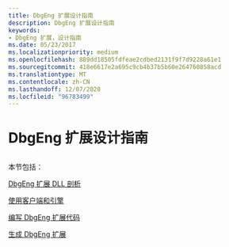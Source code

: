```yaml
---
title: DbgEng 扩展设计指南
description: DbgEng 扩展设计指南
keywords:
- DbgEng 扩展，设计指南
ms.date: 05/23/2017
ms.localizationpriority: medium
ms.openlocfilehash: 889dd18505fdfeae2cdbed2131f9f7d9228a61e1
ms.sourcegitcommit: 418e6617e2a695c9cb4b37b5b60e264760858acd
ms.translationtype: MT
ms.contentlocale: zh-CN
ms.lasthandoff: 12/07/2020
ms.locfileid: "96783499"
---
```

# <a name="dbgeng-extension-design-guide"></a>DbgEng 扩展设计指南


## <span id="ddk_dbgeng_extension_design_guide_dbx"></span><span id="DDK_DBGENG_EXTENSION_DESIGN_GUIDE_DBX"></span>


本节包括：

[DbgEng 扩展 DLL 剖析](anatomy-of-a-dbgeng-extension-dll.md)

[使用客户端和引擎](using-clients-and-the-engine.md)

[编写 DbgEng 扩展代码](writing-dbgeng-extension-code.md)

[生成 DbgEng 扩展](building-dbgeng-extensions.md)

 

 





